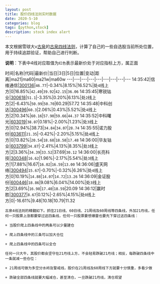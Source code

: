 ```yaml
---
layout: post
title: 股价四线法则实时数据
date: 2020-5-10
categories: blog
tags: [python,stock]
description: stock index alert
---
```



本文根据雪球大v[古泉](https://xueqiu.com/u/7148646888)的[古泉四线法则](https://xueqiu.com/7148646888/130498192)，计算了自己的一些自选股当前所处位置，用于持续追踪验证，帮助自己进行判断。

**说明**：下表中4线对应取值为`红色`表示最新价处于对应指标上方，属正面

时间|名称|代码|最新价|当日|3日|5日|位置|变动|距离|ma21|ma60|ma21w|ma60w
---|---|---|---|---|---|---|---|---
14:35:42|信维通信|[300136](https://xueqiu.com/S/SZ300136)|`46.77`|-0.34%|8.15%|16.52%|处`4`线上方|0|16.85%|`42.49`|`39.92`|`42.15`|`36.06`
14:35:45|寒锐钴业|[300618](https://xueqiu.com/S/SZ300618)|`51.1`|-3.35%|0.20%|6.13%|处`2`线上方|2|-6.43%|`50.99`|`50.70`|60.29|57.72
14:35:48|中科创达|[300496](https://xueqiu.com/S/SZ300496)|`60.3`|2.06%|0.43%|5.52%|处`4`线上方|2|10.34%|`60.16`|`57.90`|`59.66`|`44.37`
14:35:52|中科曙光|[603019](https://xueqiu.com/S/SH603019)|`38.07`|0.18%|-2.00%|1.23%|处`3`线上方|0|12.94%|38.73|`34.84`|`34.07`|`28.74`
14:35:55|诺力股份|[603611](https://xueqiu.com/S/SH603611)|`21.35`|-0.42%|-2.20%|5.15%|处`4`线上方|0|13.82%|`20.54`|`18.68`|`18.58`|`17.48`
14:36:00|华友钴业|[603799](https://xueqiu.com/S/SH603799)|`34.87`|-2.41%|4.13%|8.35%|处`3`线上方|2|3.36%|`34.39`|`33.52`|37.69|`30.12`
14:36:00|长亮科技|[300348](https://xueqiu.com/S/SZ300348)|`16.62`|1.96%|-2.17%|5.54%|处`3`线上方|1|7.88%|16.67|`16.02`|`16.59`|`13.00`
14:36:06|盛天网络|[300494](https://xueqiu.com/S/SZ300494)|`15.67`|-0.70%|-0.32%|6.26%|处`4`线上方|0|10.19%|`14.88`|`14.07`|`14.72`|`13.26`
14:36:09|金证股份|[600446](https://xueqiu.com/S/SH600446)|`18.86`|9.08%|6.04%|14.00%|处`3`线上方|2|3.69%|`16.98`|`17.40`|`18.59`|20.09
14:36:12|赢时胜|[300377](https://xueqiu.com/S/SZ300377)|`8.67`|0.12%|-2.65%|4.15%|处`0`线上方|0|-16.61%|9.48|10.18|10.79|11.32

```
古泉4线法则的精髓如下。抓住21日线、60日线、21周线及60周线等四条线，外加21月线，任何一只股票上涨都要穿过这四条线，任何一只股票要想爆雷也要先下穿过这四条线：

+ 当股价爬上四条线中的两条可以少量建仓

+ 爬上四条线中的三条可以加大仓位

+ 爬上四条线中的四条可以全仓

任何一只大牛，其股价都会坚守在21月线上方，不会轻易跌破21月线；相反，每跌破四条线中一条就减一些仓位：

+ 21周线可做为多空分水岭及警戒线，股价在21周线及60周线下方就要十分慎重，多看少做

+ 跌破全部四条线就要大幅减仓，甚至清仓，一旦跌破21月线，清仓观望
```